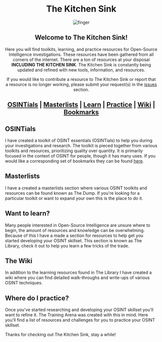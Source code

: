 <div align="center">
  
# The Kitchen Sink
![finger](https://github.com/user-attachments/assets/a8e77d5b-a889-4fc7-a475-6938b88102f8)

## Welcome to The Kitchen Sink!
Here you will find toolkits, learning, and practice resources for Open-Source Intelligence investigations. These resources have been gathered from all corners of the internet. There are a ton of resources at your disposal **INCLUDING THE KITCHEN SINK**. The Kitchen Sink is constantly being updated and refined with new tools, information, and resources.

If you would like to contribute a resource to The Kitchen Sink or report that a resource is no longer working, please submit your request(s) in the [issues](https://github.com/OSINTI4L/The-Kitchen-Sink/issues) section.

## [OSINTials](https://github.com/OSINTI4L/The-Kitchen-Sink/blob/main/OSINTials.md) | [Masterlists](https://github.com/OSINTI4L/The-Kitchen-Sink/blob/main/Masterlists.md) | [Learn](https://github.com/OSINTI4L/The-Kitchen-Sink/blob/main/Learn.md) | [Practice](https://github.com/OSINTI4L/The-Kitchen-Sink/blob/main/Practice.md) | [Wiki](https://github.com/OSINTI4L/The-Kitchen-Sink/wiki) | [Bookmarks](https://github.com/OSINTI4L/The-Kitchen-Sink/tree/main/Bookmarks)

</div>

## OSINTials
I have created a toolkit of OSINT essentials (OSINTials) to help you during your investigations and research. The toolkit is pieced together from various toolkits and resources, prioritizing quality over quantity. It is primarily focused in the context of OSINT for people, though it has many uses. If you would like a corresponding set of bookmarks they can be found [here](https://github.com/OSINTI4L/The-Kitchen-Sink/tree/main/Bookmarks).

## Masterlists
I have a created a masterlists section where various OSINT toolkits and resources can be found known as The Dump. If you're looking for a particular toolkit or want to expand your own this is the place to do it.

## Want to learn?
Many people interested in Open-Source Intelligence are unsure where to begin, the amount of resources and knowledge can be overwhelming. Because of this I have a made a section for resources to help get you started developing your OSINT skillset. This section is known as The Library, check it out to help you learn a few tricks of the trade.

## The Wiki
In addition to the learning resources found in The Library I have created a wiki where you can find detailed walk-throughs and write-ups of various OSINT techniques.

## Where do I practice?
Once you've started researching and developing your OSINT skillset you'll want to refine it. The Training Arena was created with this in mind. Here you'll find a list of resources and challenges for you to practice your OSINT skillset.

Thanks for checking out The Kitchen Sink, stay a while!
